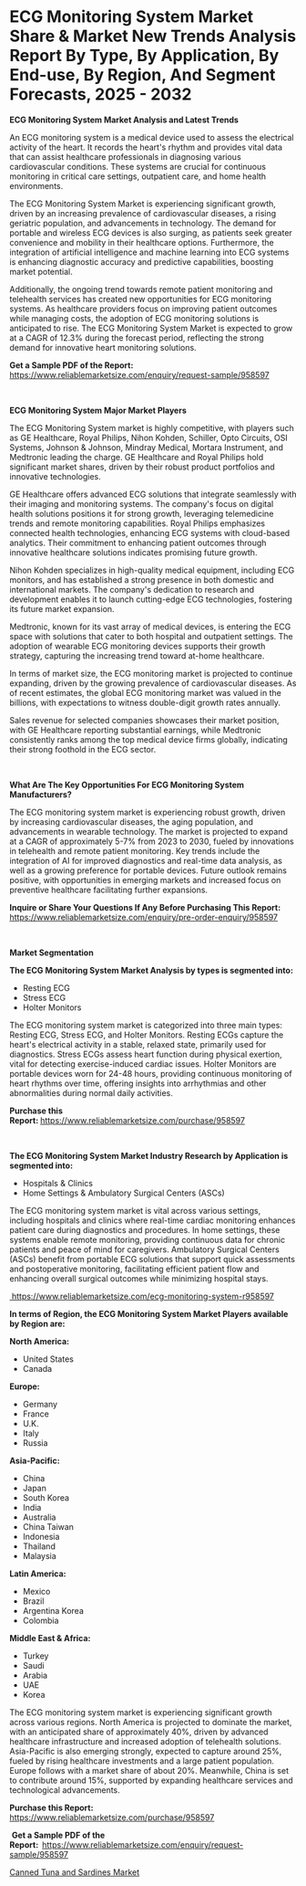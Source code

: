 <p><h1>ECG Monitoring System Market Share & Market New Trends Analysis Report By Type, By Application, By End-use, By Region, And Segment Forecasts, 2025 - 2032</h1></p><p><strong>ECG Monitoring System Market Analysis and Latest Trends</strong></p>
<p><p>An ECG monitoring system is a medical device used to assess the electrical activity of the heart. It records the heart's rhythm and provides vital data that can assist healthcare professionals in diagnosing various cardiovascular conditions. These systems are crucial for continuous monitoring in critical care settings, outpatient care, and home health environments.</p><p>The ECG Monitoring System Market is experiencing significant growth, driven by an increasing prevalence of cardiovascular diseases, a rising geriatric population, and advancements in technology. The demand for portable and wireless ECG devices is also surging, as patients seek greater convenience and mobility in their healthcare options. Furthermore, the integration of artificial intelligence and machine learning into ECG systems is enhancing diagnostic accuracy and predictive capabilities, boosting market potential.</p><p>Additionally, the ongoing trend towards remote patient monitoring and telehealth services has created new opportunities for ECG monitoring systems. As healthcare providers focus on improving patient outcomes while managing costs, the adoption of ECG monitoring solutions is anticipated to rise. The ECG Monitoring System Market is expected to grow at a CAGR of 12.3% during the forecast period, reflecting the strong demand for innovative heart monitoring solutions.</p></p>
<p><strong>Get a Sample PDF of the Report:&nbsp;</strong> <a href="https://www.reliablemarketsize.com/enquiry/request-sample/958597?utm_campaign=3564&utm_medium=2&utm_source=Github&utm_content=ia&utm_term=21032025&utm_id=ecg-monitoring-system">https://www.reliablemarketsize.com/enquiry/request-sample/958597</a></p>
<p>&nbsp;</p>
<p><strong>ECG Monitoring System Major Market Players</strong></p>
<p><p>The ECG Monitoring System market is highly competitive, with players such as GE Healthcare, Royal Philips, Nihon Kohden, Schiller, Opto Circuits, OSI Systems, Johnson & Johnson, Mindray Medical, Mortara Instrument, and Medtronic leading the charge. GE Healthcare and Royal Philips hold significant market shares, driven by their robust product portfolios and innovative technologies.</p><p>GE Healthcare offers advanced ECG solutions that integrate seamlessly with their imaging and monitoring systems. The company's focus on digital health solutions positions it for strong growth, leveraging telemedicine trends and remote monitoring capabilities. Royal Philips emphasizes connected health technologies, enhancing ECG systems with cloud-based analytics. Their commitment to enhancing patient outcomes through innovative healthcare solutions indicates promising future growth.</p><p>Nihon Kohden specializes in high-quality medical equipment, including ECG monitors, and has established a strong presence in both domestic and international markets. The company's dedication to research and development enables it to launch cutting-edge ECG technologies, fostering its future market expansion.</p><p>Medtronic, known for its vast array of medical devices, is entering the ECG space with solutions that cater to both hospital and outpatient settings. The adoption of wearable ECG monitoring devices supports their growth strategy, capturing the increasing trend toward at-home healthcare.</p><p>In terms of market size, the ECG monitoring market is projected to continue expanding, driven by the growing prevalence of cardiovascular diseases. As of recent estimates, the global ECG monitoring market was valued in the billions, with expectations to witness double-digit growth rates annually.</p><p>Sales revenue for selected companies showcases their market position, with GE Healthcare reporting substantial earnings, while Medtronic consistently ranks among the top medical device firms globally, indicating their strong foothold in the ECG sector.</p></p>
<p>&nbsp;</p>
<p><strong>What Are The Key Opportunities For ECG Monitoring System Manufacturers?</strong></p>
<p><p>The ECG monitoring system market is experiencing robust growth, driven by increasing cardiovascular diseases, the aging population, and advancements in wearable technology. The market is projected to expand at a CAGR of approximately 5-7% from 2023 to 2030, fueled by innovations in telehealth and remote patient monitoring. Key trends include the integration of AI for improved diagnostics and real-time data analysis, as well as a growing preference for portable devices. Future outlook remains positive, with opportunities in emerging markets and increased focus on preventive healthcare facilitating further expansions.</p></p>
<p><strong>Inquire or Share Your Questions If Any Before Purchasing This Report:</strong> <a href="https://www.reliablemarketsize.com/enquiry/pre-order-enquiry/958597?utm_campaign=3564&utm_medium=2&utm_source=Github&utm_content=ia&utm_term=21032025&utm_id=ecg-monitoring-system">https://www.reliablemarketsize.com/enquiry/pre-order-enquiry/958597</a></p>
<p>&nbsp;</p>
<p><strong>Market Segmentation</strong></p>
<p><strong>The ECG Monitoring System Market Analysis by types is segmented into:</strong></p>
<p><ul><li>Resting ECG</li><li>Stress ECG</li><li>Holter Monitors</li></ul></p>
<p><p>The ECG monitoring system market is categorized into three main types: Resting ECG, Stress ECG, and Holter Monitors. Resting ECGs capture the heart's electrical activity in a stable, relaxed state, primarily used for diagnostics. Stress ECGs assess heart function during physical exertion, vital for detecting exercise-induced cardiac issues. Holter Monitors are portable devices worn for 24-48 hours, providing continuous monitoring of heart rhythms over time, offering insights into arrhythmias and other abnormalities during normal daily activities.</p></p>
<p><strong>Purchase this Report:&nbsp;</strong><a href="https://www.reliablemarketsize.com/purchase/958597?utm_campaign=3564&utm_medium=2&utm_source=Github&utm_content=ia&utm_term=21032025&utm_id=ecg-monitoring-system">https://www.reliablemarketsize.com/purchase/958597</a></p>
<p>&nbsp;</p>
<p><strong>The ECG Monitoring System Market Industry Research by Application is segmented into:</strong></p>
<p><ul><li>Hospitals & Clinics</li><li>Home Settings & Ambulatory Surgical Centers (ASCs)</li></ul></p>
<p><p>The ECG monitoring system market is vital across various settings, including hospitals and clinics where real-time cardiac monitoring enhances patient care during diagnostics and procedures. In home settings, these systems enable remote monitoring, providing continuous data for chronic patients and peace of mind for caregivers. Ambulatory Surgical Centers (ASCs) benefit from portable ECG solutions that support quick assessments and postoperative monitoring, facilitating efficient patient flow and enhancing overall surgical outcomes while minimizing hospital stays.</p></p>
<p><a href="https://www.reliablemarketsize.com/ecg-monitoring-system-r958597?utm_campaign=3564&utm_medium=2&utm_source=Github&utm_content=ia&utm_term=21032025&utm_id=ecg-monitoring-system">&nbsp;https://www.reliablemarketsize.com/ecg-monitoring-system-r958597</a></p>
<p><strong>In terms of Region, the ECG Monitoring System Market Players available by Region are:</strong></p>
<p>
    <p> <strong> North America: </strong>
        <ul>
            <li>United States</li>
            <li>Canada</li>
        </ul>
        </p> 
    <p> <strong> Europe: </strong>
        <ul>
            <li>Germany</li>
            <li>France</li>
            <li>U.K.</li>
            <li>Italy</li>
            <li>Russia</li>
        </ul>
        </p> 
    <p> <strong> Asia-Pacific: </strong>
        <ul>
            <li>China</li>
            <li>Japan</li>
            <li>South Korea</li>
            <li>India</li>
            <li>Australia</li>
            <li>China Taiwan</li>
            <li>Indonesia</li>
            <li>Thailand</li>
            <li>Malaysia</li>
        </ul>
        </p> 
    <p> <strong> Latin America: </strong>
        <ul>
            <li>Mexico</li>
            <li>Brazil</li>
            <li>Argentina Korea</li>
            <li>Colombia</li>
        </ul>
        </p> 
    <p> <strong> Middle East & Africa: </strong>
        <ul>
            <li>Turkey</li>
            <li>Saudi</li>
            <li>Arabia</li>
            <li>UAE</li>
            <li>Korea</li>
        </ul>
    </p>
    </p>
<p><p>The ECG monitoring system market is experiencing significant growth across various regions. North America is projected to dominate the market, with an anticipated share of approximately 40%, driven by advanced healthcare infrastructure and increased adoption of telehealth solutions. Asia-Pacific is also emerging strongly, expected to capture around 25%, fueled by rising healthcare investments and a large patient population. Europe follows with a market share of about 20%. Meanwhile, China is set to contribute around 15%, supported by expanding healthcare services and technological advancements.</p></p>
<p><strong>Purchase this Report: </strong><a href="https://www.reliablemarketsize.com/purchase/958597?utm_campaign=3564&utm_medium=2&utm_source=Github&utm_content=ia&utm_term=21032025&utm_id=ecg-monitoring-system">https://www.reliablemarketsize.com/purchase/958597</a></p>
<p>&nbsp;<strong>Get a Sample PDF of the Report:&nbsp;&nbsp;</strong><a href="https://www.reliablemarketsize.com/enquiry/request-sample/958597?utm_campaign=3564&utm_medium=2&utm_source=Github&utm_content=ia&utm_term=21032025&utm_id=ecg-monitoring-system">https://www.reliablemarketsize.com/enquiry/request-sample/958597</a></p>
<p><strong></strong></p>
<p><p><a href="https://github.com/kmettjanksj7/Market-Research-Report-List-1/blob/main/canned-tuna-and-sardines-market.md?utm_campaign=3564&utm_medium=2&utm_source=Github&utm_content=ia&utm_term=21032025&utm_id=ecg-monitoring-system">Canned Tuna and Sardines Market</a></p></p>